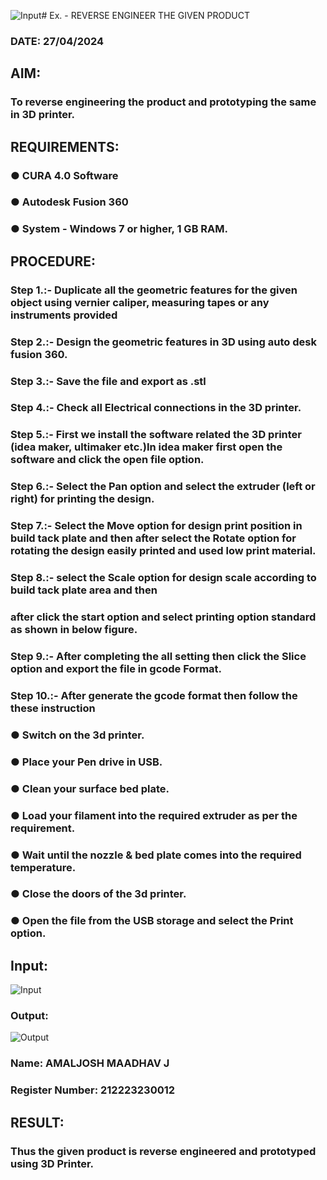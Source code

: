 ![Input](https://github.com/amal-2006/Ex.-10---REVERSE-ENGINEER-THE-GIVEN-PRODUCT/assets/148410730/bf75be54-c4b4-4752-b534-f9b79afe9a12)# Ex.   - REVERSE ENGINEER THE GIVEN PRODUCT

### DATE: 27/04/2024

## AIM: 
### To reverse engineering the product and prototyping the same in 3D printer.

## REQUIREMENTS:
### ●	CURA 4.0 Software
### ●	 Autodesk Fusion 360
### ●	 System - Windows 7 or higher, 1 GB RAM.

## PROCEDURE:
### Step 1.:- Duplicate all the geometric features for the given object using vernier caliper, measuring tapes or any instruments provided
### Step 2.:- Design the geometric features in 3D using auto desk fusion 360.
### Step 3.:- Save the file and export as .stl
### Step 4.:- Check all Electrical connections in the 3D printer.
### Step 5.:- First we install the software related the 3D printer (idea maker, ultimaker etc.)In idea maker first open the software and click the open file option.
### Step 6.:- Select the Pan option and select the extruder (left or right) for printing the design.
### Step 7.:- Select the Move option for design print position in build tack plate and then after select the Rotate option for rotating the design easily printed and used low print material.
### Step 8.:- select the Scale option for design scale according to build tack plate area and then
### after click the start option and select printing option standard as shown in below figure.
### Step 9.:- After completing the all setting then click the Slice option and export the file in gcode Format.
### Step 10.:- After generate the gcode format then follow the these instruction 
  ###   ●	Switch on the 3d printer.
  ###   ●	Place your Pen drive in USB.
  ###   ●	Clean your surface bed plate.
  ###   ●	Load your filament into the required extruder as per the requirement.
  ###   ●	Wait until the nozzle & bed plate comes into the required temperature.
  ###   ●	Close the doors of the 3d printer.
  ###   ●	Open the file from the USB storage and select the Print option.

## Input:
![Input](https://github.com/amal-2006/Ex.-10---REVERSE-ENGINEER-THE-GIVEN-PRODUCT/assets/148410730/d5ce113b-5eed-4a27-9de0-ceec9a194909)


### Output:
![Output](https://github.com/amal-2006/Ex.-10---REVERSE-ENGINEER-THE-GIVEN-PRODUCT/assets/148410730/22c31f30-30a6-422f-bee2-df204f52d192)


### Name: AMALJOSH MAADHAV J
### Register Number: 212223230012

## RESULT:
###   Thus the given product is reverse engineered and prototyped using 3D Printer.

